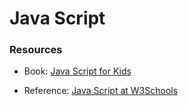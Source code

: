 

# Java Script


### Resources

- Book: [Java Script for Kids](http://fileshare.cqproject.net/files//jsfkids.pdf)

- Reference: [Java Script at W3Schools](http://www.w3schools.com/js/default.asp)
